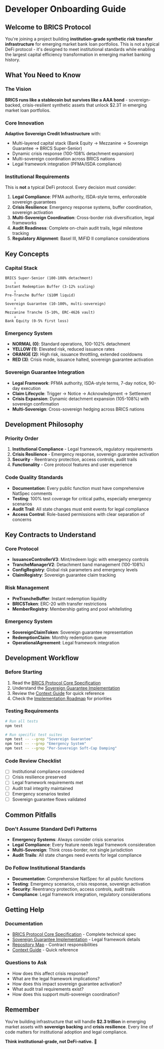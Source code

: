 # Developer Onboarding Guide

## Welcome to BRICS Protocol

You're joining a project building **institution-grade synthetic risk transfer infrastructure** for emerging market bank loan portfolios. This is not a typical DeFi protocol - it's designed to meet institutional standards while enabling the largest capital efficiency transformation in emerging market banking history.

## What You Need to Know

### The Vision
**BRICS runs like a stablecoin but survives like a AAA bond** - sovereign-backed, crisis-resilient synthetic assets that unlock $2.3T in emerging market loan portfolios.

### Core Innovation
**Adaptive Sovereign Credit Infrastructure** with:
- Multi-layered capital stack (Bank Equity → Mezzanine → Sovereign Guarantee → BRICS Super-Senior)
- Dynamic crisis response (100-108% detachment expansion)
- Multi-sovereign coordination across BRICS nations
- Legal framework integration (PFMA/ISDA compliance)

### Institutional Requirements
This is **not** a typical DeFi protocol. Every decision must consider:

1. **Legal Compliance**: PFMA authority, ISDA-style terms, enforceable sovereign guarantees
2. **Crisis Resilience**: Emergency response systems, buffer coordination, sovereign activation
3. **Multi-Sovereign Coordination**: Cross-border risk diversification, legal frameworks
4. **Audit Readiness**: Complete on-chain audit trails, legal milestone tracking
5. **Regulatory Alignment**: Basel III, MiFID II compliance considerations

## Key Concepts

### Capital Stack
```
BRICS Super-Senior (100-108% detachment)
    ↓
Instant Redemption Buffer (3-12% scaling)
    ↓
Pre-Tranche Buffer ($10M liquid)
    ↓
Sovereign Guarantee (10-100%, multi-sovereign)
    ↓
Mezzanine Tranche (5-10%, ERC-4626 vault)
    ↓
Bank Equity (0-5% first loss)
```

### Emergency System
- **NORMAL (0)**: Standard operations, 100-102% detachment
- **YELLOW (1)**: Elevated risk, reduced issuance rates
- **ORANGE (2)**: High risk, issuance throttling, extended cooldowns
- **RED (3)**: Crisis mode, issuance halted, sovereign guarantee activation

### Sovereign Guarantee Integration
- **Legal Framework**: PFMA authority, ISDA-style terms, 7-day notice, 90-day execution
- **Claim Lifecycle**: Trigger → Notice → Acknowledgment → Settlement
- **Crisis Expansion**: Dynamic detachment expansion (105-108%) with sovereign confirmation
- **Multi-Sovereign**: Cross-sovereign hedging across BRICS nations

## Development Philosophy

### Priority Order
1. **Institutional Compliance** - Legal framework, regulatory requirements
2. **Crisis Resilience** - Emergency response, sovereign guarantee activation
3. **Security** - Reentrancy protection, access controls, audit trails
4. **Functionality** - Core protocol features and user experience

### Code Quality Standards
- **Documentation**: Every public function must have comprehensive NatSpec comments
- **Testing**: 100% test coverage for critical paths, especially emergency scenarios
- **Audit Trail**: All state changes must emit events for legal compliance
- **Access Control**: Role-based permissions with clear separation of concerns

## Key Contracts to Understand

### Core Protocol
- **IssuanceControllerV3**: Mint/redeem logic with emergency controls
- **TrancheManagerV2**: Detachment band management (100-108%)
- **ConfigRegistry**: Global risk parameters and emergency levels
- **ClaimRegistry**: Sovereign guarantee claim tracking

### Risk Management
- **PreTrancheBuffer**: Instant redemption liquidity
- **BRICSToken**: ERC-20 with transfer restrictions
- **MemberRegistry**: Membership gating and pool whitelisting

### Emergency System
- **SovereignClaimToken**: Sovereign guarantee representation
- **RedemptionClaim**: Monthly redemption queue
- **OperationalAgreement**: Legal framework integration

## Development Workflow

### Before Starting
1. Read the [BRICS Protocol Core Specification](BRICS_SPEC_CORE.md)
2. Understand the [Sovereign Guarantee Implementation](SOVEREIGN_GUARANTEE_IMPLEMENTATION.md)
3. Review the [Context Guide](CONTEXT_GUIDE.md) for quick reference
4. Check the [Implementation Roadmap](IMPLEMENTATION_ROADMAP.md) for priorities

### Testing Requirements
```bash
# Run all tests
npm test

# Run specific test suites
npm test -- --grep "Sovereign Guarantee"
npm test -- --grep "Emergency System"
npm test -- --grep "Per-Sovereign Soft-Cap Damping"
```

### Code Review Checklist
- [ ] Institutional compliance considered
- [ ] Crisis resilience preserved
- [ ] Legal framework requirements met
- [ ] Audit trail integrity maintained
- [ ] Emergency scenarios tested
- [ ] Sovereign guarantee flows validated

## Common Pitfalls

### Don't Assume Standard DeFi Patterns
- **Emergency Systems**: Always consider crisis scenarios
- **Legal Compliance**: Every feature needs legal framework consideration
- **Multi-Sovereign**: Think cross-border, not single jurisdiction
- **Audit Trails**: All state changes need events for legal compliance

### Do Follow Institutional Standards
- **Documentation**: Comprehensive NatSpec for all public functions
- **Testing**: Emergency scenarios, crisis response, sovereign activation
- **Security**: Reentrancy protection, access controls, audit trails
- **Compliance**: Legal framework integration, regulatory considerations

## Getting Help

### Documentation
- [BRICS Protocol Core Specification](BRICS_SPEC_CORE.md) - Complete technical spec
- [Sovereign Guarantee Implementation](SOVEREIGN_GUARANTEE_IMPLEMENTATION.md) - Legal framework details
- [Repository Map](REPO_MAP.md) - Contract responsibilities
- [Context Guide](CONTEXT_GUIDE.md) - Quick reference

### Questions to Ask
- How does this affect crisis response?
- What are the legal framework implications?
- How does this impact sovereign guarantee activation?
- What audit trail requirements exist?
- How does this support multi-sovereign coordination?

## Remember

You're building infrastructure that will handle **$2.3 trillion** in emerging market assets with **sovereign backing** and **crisis resilience**. Every line of code matters for institutional adoption and legal compliance.

**Think institutional-grade, not DeFi-native.** 🚀
